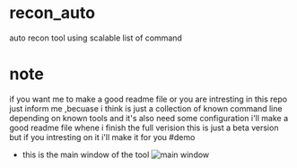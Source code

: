 # recon_auto
auto recon tool using scalable list of command 
# note 
if you want me to make a good readme file or you are intresting in this repo just inform me ,becuase i think is just a collection of known command line depending on known 
tools and it's also need some configuration i'll make a good readme file whene i finish the full verision this is just a beta version but if you intresting on it i'll 
make it for you
#demo
* this is the main window of the tool 
 ![main window](./img/img1.png)
